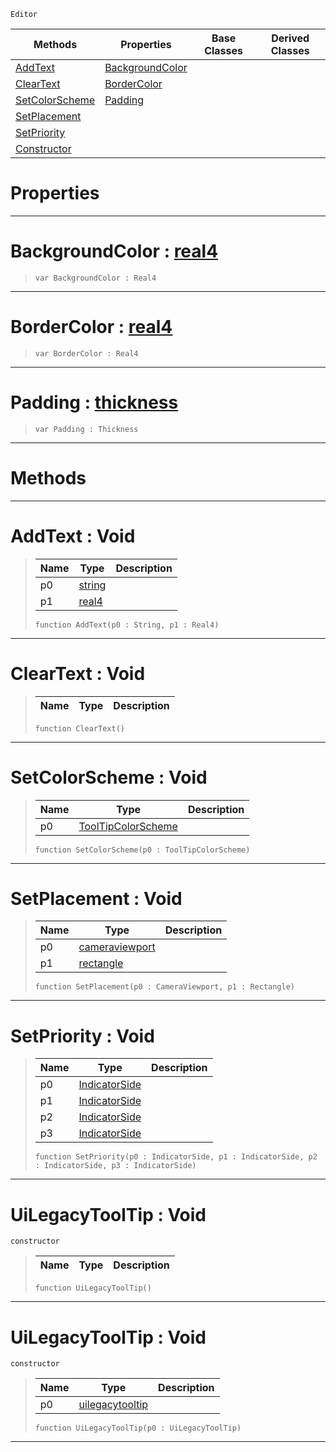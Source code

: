  `Editor`

|Methods|Properties|Base Classes|Derived Classes|
|---|---|---|---|
|[ AddText](https://github.com/PlasmaEngine/PlasmaDocs/blob/master/code_reference/class_reference/uilegacytooltip.markdown#addtext-void)|[ BackgroundColor](https://github.com/PlasmaEngine/PlasmaDocs/blob/master/code_reference/class_reference/uilegacytooltip.markdown#backgroundcolor-plasma-eng)| | |
|[ ClearText](https://github.com/PlasmaEngine/PlasmaDocs/blob/master/code_reference/class_reference/uilegacytooltip.markdown#cleartext-void)|[ BorderColor](https://github.com/PlasmaEngine/PlasmaDocs/blob/master/code_reference/class_reference/uilegacytooltip.markdown#bordercolor-plasma-engine)| | |
|[ SetColorScheme](https://github.com/PlasmaEngine/PlasmaDocs/blob/master/code_reference/class_reference/uilegacytooltip.markdown#setcolorscheme-void)|[ Padding](https://github.com/PlasmaEngine/PlasmaDocs/blob/master/code_reference/class_reference/uilegacytooltip.markdown#padding-plasma-engine-docu)| | |
|[ SetPlacement](https://github.com/PlasmaEngine/PlasmaDocs/blob/master/code_reference/class_reference/uilegacytooltip.markdown#setplacement-void)| | | |
|[ SetPriority](https://github.com/PlasmaEngine/PlasmaDocs/blob/master/code_reference/class_reference/uilegacytooltip.markdown#setpriority-void)| | | |
|[ Constructor](https://github.com/PlasmaEngine/PlasmaDocs/blob/master/code_reference/class_reference/uilegacytooltip.markdown#uilegacytooltip-void)| | | |


 #  Properties


---  
 #  BackgroundColor : [real4](https://github.com/PlasmaEngine/PlasmaDocs/blob/master/code_reference/lightning_base_types/real4.markdown)

> 
> ``` lang=cpp, name=Lightning
> var BackgroundColor : Real4


---  
 #  BorderColor : [real4](https://github.com/PlasmaEngine/PlasmaDocs/blob/master/code_reference/lightning_base_types/real4.markdown)

> 
> ``` lang=cpp, name=Lightning
> var BorderColor : Real4


---  
 #  Padding : [thickness](https://github.com/PlasmaEngine/PlasmaDocs/blob/master/code_reference/class_reference/thickness.markdown)

> 
> ``` lang=cpp, name=Lightning
> var Padding : Thickness


---  
 #  Methods


---  
 #  AddText : Void

> 
> |Name|Type|Description|
> |---|---|---|
> |p0|[string](https://github.com/PlasmaEngine/PlasmaDocs/blob/master/code_reference/lightning_base_types/string.markdown)| |
> |p1|[real4](https://github.com/PlasmaEngine/PlasmaDocs/blob/master/code_reference/lightning_base_types/real4.markdown)| |
> ``` lang=cpp, name=Lightning
> function AddText(p0 : String, p1 : Real4)
> ``` 


---  
 #  ClearText : Void

> 
> |Name|Type|Description|
> |---|---|---|
> ``` lang=cpp, name=Lightning
> function ClearText()
> ``` 


---  
 #  SetColorScheme : Void

> 
> |Name|Type|Description|
> |---|---|---|
> |p0|[ToolTipColorScheme](https://github.com/PlasmaEngine/PlasmaDocs/blob/master/code_reference/enum_reference.markdown#tooltipcolorscheme)| |
> ``` lang=cpp, name=Lightning
> function SetColorScheme(p0 : ToolTipColorScheme)
> ``` 


---  
 #  SetPlacement : Void

> 
> |Name|Type|Description|
> |---|---|---|
> |p0|[cameraviewport](https://github.com/PlasmaEngine/PlasmaDocs/blob/master/code_reference/class_reference/cameraviewport.markdown)| |
> |p1|[rectangle](https://github.com/PlasmaEngine/PlasmaDocs/blob/master/code_reference/class_reference/rectangle.markdown)| |
> ``` lang=cpp, name=Lightning
> function SetPlacement(p0 : CameraViewport, p1 : Rectangle)
> ``` 


---  
 #  SetPriority : Void

> 
> |Name|Type|Description|
> |---|---|---|
> |p0|[IndicatorSide](https://github.com/PlasmaEngine/PlasmaDocs/blob/master/code_reference/enum_reference.markdown#indicatorside)| |
> |p1|[IndicatorSide](https://github.com/PlasmaEngine/PlasmaDocs/blob/master/code_reference/enum_reference.markdown#indicatorside)| |
> |p2|[IndicatorSide](https://github.com/PlasmaEngine/PlasmaDocs/blob/master/code_reference/enum_reference.markdown#indicatorside)| |
> |p3|[IndicatorSide](https://github.com/PlasmaEngine/PlasmaDocs/blob/master/code_reference/enum_reference.markdown#indicatorside)| |
> ``` lang=cpp, name=Lightning
> function SetPriority(p0 : IndicatorSide, p1 : IndicatorSide, p2 : IndicatorSide, p3 : IndicatorSide)
> ``` 


---  
 #  UiLegacyToolTip : Void

 `constructor`

> 
> |Name|Type|Description|
> |---|---|---|
> ``` lang=cpp, name=Lightning
> function UiLegacyToolTip()
> ``` 


---  
 #  UiLegacyToolTip : Void

 `constructor`

> 
> |Name|Type|Description|
> |---|---|---|
> |p0|[uilegacytooltip](https://github.com/PlasmaEngine/PlasmaDocs/blob/master/code_reference/class_reference/uilegacytooltip.markdown)| |
> ``` lang=cpp, name=Lightning
> function UiLegacyToolTip(p0 : UiLegacyToolTip)
> ``` 


---  
 

 